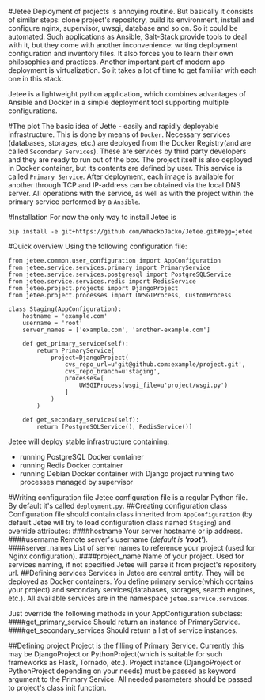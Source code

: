 #Jetee
Deployment of projects is annoying routine. But basically it consists of similar steps: clone project's repository, build its environment, install and configure nginx, supervisor, uwsgi, database and so on. So it could be automated. Such applications as Ansible, Salt-Stack provide tools to deal with it, but they come with another inconvenience: writing deployment configuration and inventory files. It also forces you to learn their own philosophies and practices. Another important part of modern app deployment is virtualization. So it takes a lot of time to get familiar with each one in this stack. 

Jetee is a lightweight python application, which combines advantages of Ansible and Docker in a simple deployment tool supporting multiple configurations.

#The plot
The basic idea of Jette - easily and rapidly deployable infrastructure. This is done by means of `Docker`. Necessary services
(databases, storages, etc.) are deployed from the Docker Registry(and are called `Secondary Services`). These are services by third party 
developers and they are ready to run out of the box. The project itself is also deployed in Docker container, but its 
contents are defined by user. This service is called `Primary Service`. After deployment, each image is available for 
another through TCP and IP-address can be obtained via the local DNS server. All operations with the service, as well as 
with the project within the primary service performed by a `Ansible`.


#Installation
For now the only way to install Jetee is
	
	pip install -e git+https://github.com/WhackoJacko/Jetee.git#egg=jetee
	
#Quick overview
Using the following configuration file:
	
	from jetee.common.user_configuration import AppConfiguration
	from jetee.service.services.primary import PrimaryService
	from jetee.service.services.postgresql import PostgreSQLService
	from jetee.service.services.redis import RedisService
	from jetee.project.projects import DjangoProject
	from jetee.project.processes import UWSGIProcess, CustomProcess

	class Staging(AppConfiguration):
    	hostname = 'example.com'
    	username = 'root'
    	server_names = ['example.com', 'another-example.com']

        def get_primary_service(self):
            return PrimaryService(
                project=DjangoProject(
                    cvs_repo_url=u'git@github.com:example/project.git',
                    cvs_repo_branch=u'staging',
                    processes=[
                        UWSGIProcess(wsgi_file=u'project/wsgi.py')
                    ]
                )
            )

        def get_secondary_services(self):
            return [PostgreSQLService(), RedisService()]

Jetee will deploy stable infrastructure containing:

* running PostgreSQL Docker container
* running Redis Docker container
* running Debian Docker container with Django project running two processes managed by supervisor

#Writing configuration file
Jetee configuration file is a regular Python file. By default it's called `deployment.py`. 
##Creating configuration class
Configuration file should contain class inherited from `AppConfiguration` (by default Jetee will try to load configuration class named `Staging`) and override attributes:
####hostname
Your server hostname or ip address.
####username
Remote server's username (*default is **'root'***).
####server_names
List of server names to reference your project (used for Nginx configuration).
####project_name
Name of your project. Used for services naming, if not specified Jetee will parse it from project's repository url. 
##Defining services
Services in Jetee are central entity. They will be deployed as Docker containers. You define primary service(which contains your project) and secondary services(databases, storages, search engines, etc.). All available services are in the namespace `jetee.service.services`.

Just override the following methods in your AppConfiguration subclass:
####get_primary_service 
Should return an instance of PrimaryService.
####get_secondary_services
Should return a list of service instances.

##Defining project
Project is the filling of Primary Service. Currently this may be DjangoProject or PythonProject(which is suitable for 
such frameworks as Flask, Tornado, etc.). Project instance (DjangoProject or PythonProject depending on your needs) must 
be passed as keyword argument to the Primary Service. All needed parameters should be passed to project's class init function.